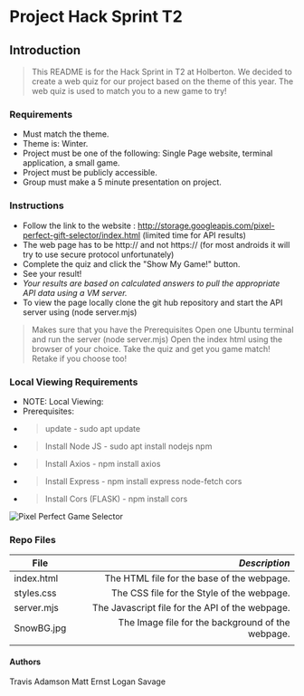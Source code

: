 # **Project** Hack Sprint T2

## Introduction
> This README is for the Hack Sprint in T2 at Holberton.
> We decided to create a web quiz for our project based on the theme of this year.
> The web quiz is used to match you to a new game to try!

### Requirements
- Must match the theme.
- Theme is: Winter.
- Project must be one of the following: Single Page website, terminal application, a small game.
- Project must be publicly accessible.
- Group must make a 5 minute presentation on project.

### Instructions
- Follow the link to the website : http://storage.googleapis.com/pixel-perfect-gift-selector/index.html (limited time for API results)
- The web page has to be http:// and not https:// (for most androids it will try to use secure protocol unfortunately)
- Complete the quiz and click the "Show My Game!" button.
- See your result!
- *Your results are based on calculated answers to pull the appropriate API data using a VM server.*
- To view the page locally clone the git hub repository and start the API server using (node server.mjs)
> Makes sure that you have the Prerequisites
> Open one Ubuntu terminal and run the server (node server.mjs)
> Open the index html using the browser of your choice.
> Take the quiz and get you game match!  Retake if you choose too!

### Local Viewing Requirements
- NOTE: Local Viewing:
- Prerequisites:
- > update - sudo apt update
- > Install Node JS - sudo apt install nodejs npm
- > Install Axios - npm install axios
- > Install Express - npm install express node-fetch cors
- > Install Cors (FLASK) - npm install cors

![Pixel Perfect Game Selector](https://github.com/TravisAdamson/hackSprintT2/blob/a422bc23aa55f471dd545517067eddfcf48b756a/images/Preview.gif)

### Repo Files
| **File** | *__Description__* |
|----------|----------------:|
|index.html| The HTML file for the base of the webpage.|
|styles.css| The CSS file for the Style of the webpage.|
|server.mjs| The Javascript file for the API of the webpage.|
|SnowBG.jpg| The Image file for the background of the webpage.|
||

#### Authors
Travis Adamson
Matt Ernst
Logan Savage
